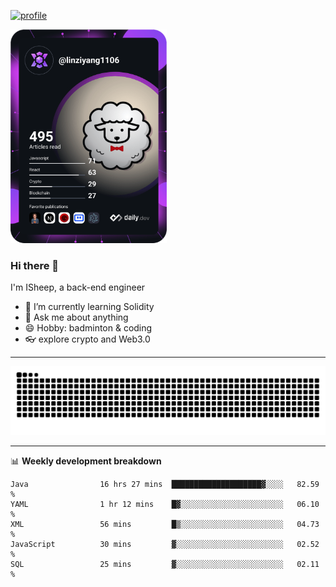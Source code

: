 [![profile](https://user-images.githubusercontent.com/54968314/208005045-e4b42f3b-833d-4242-bfcc-e764865553a2.svg)](https://www.calligrapher.ai/)

<a href="https://app.daily.dev/linziyang1106"><img src="/devcard.png" width="250" alt="ISheep's Dev Card"/></a>

### Hi there 🐏

I'm ISheep, a back-end engineer

- 🔭 I’m currently learning Solidity
- 💬 Ask me about anything
- 😄 Hobby: badminton & coding
- 👓 explore crypto and Web3.0

-------

![](https://raw.githubusercontent.com/ISheepp/ISheepp/output/github-contribution-grid-snake.svg)

-------

📊 **Weekly development breakdown**
<!--START_SECTION:waka-->

```text
Java                16 hrs 27 mins  ████████████████████▓░░░░   82.59 %
YAML                1 hr 12 mins    █▓░░░░░░░░░░░░░░░░░░░░░░░   06.10 %
XML                 56 mins         █▒░░░░░░░░░░░░░░░░░░░░░░░   04.73 %
JavaScript          30 mins         ▓░░░░░░░░░░░░░░░░░░░░░░░░   02.52 %
SQL                 25 mins         ▓░░░░░░░░░░░░░░░░░░░░░░░░   02.11 %
```

<!--END_SECTION:waka-->

